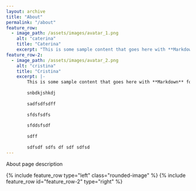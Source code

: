 ```yaml
---
layout: archive
title: "About"
permalink: "/about"
feature_row:
  - image_path: /assets/images/avatar_1.png
    alt: "caterina"
    title: "Caterina"
    excerpt: "This is some sample content that goes here with **Markdown** formatting."
feature_row-2:
  - image_path: /assets/images/avatar_2.png
    alt: "cristina"
    title: "Cristina"
    excerpt: |-
        This is some sample content that goes here with **Markdown** formatting.
      
        snbdkjshkdj
      
        sadfsdfsdff
      
        sfdsfsdfs
      
        sfddsfsdf
      
        sdff
        
        sdfsdf sdfs df sdf sdfsd
---
```


<p>About page description</p>

{% include feature_row type="left" class="rounded-image" %}
{% include feature_row id="feature_row-2" type="right" %}